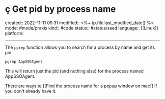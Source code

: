 # ç Get pid by process name
created:: 2022-11-11 09:31
modified:: <%+ tp.file.last_modified_date() %>
mode: #mode/praxis 
kind:: #code
status:: #status/seed
language:: [[Linux]]
platform::
***

The `pgrep` function allows you to search for a process by name and get its pid. 

```bash
pgrep AppSSOAgent
```

This will return just the pid (and nothing else) for the process named AppSSOAgent.

There are ways to [[Find the process name for a popup window on mac]] if you don't already have it. 